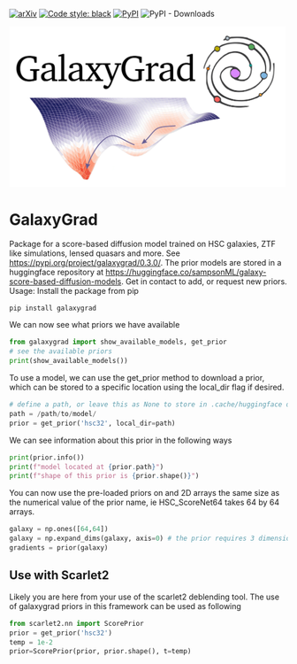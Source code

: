 [![arXiv](https://img.shields.io/badge/arXiv-2401.07313-<COLOR>.svg)](https://arxiv.org/abs/2401.07313)
[![Code style: black](https://img.shields.io/badge/code%20style-black-000000.svg)](https://github.com/psf/black)
[![PyPI](https://img.shields.io/pypi/v/galaxygrad?label=pypi%20package)](https://pypi.org/project/galaxygrad/)
![PyPI - Downloads](https://img.shields.io/pypi/dm/galaxygrad)

<img src="logo.png" width="500"/>

# GalaxyGrad
Package for a score-based diffusion model trained on HSC galaxies, ZTF like simulations, lensed quasars and more.
See https://pypi.org/project/galaxygrad/0.3.0/.
The prior models are stored in a huggingface repository at https://huggingface.co/sampsonML/galaxy-score-based-diffusion-models. Get in contact to add, or request new priors.
Usage:
Install the package from pip

```shell
pip install galaxygrad
```
We can now see what priors we have available
```python
from galaxygrad import show_available_models, get_prior
# see the available priors
print(show_available_models())
```

To use a model, we can use the get_prior method to download a prior, which can be stored to a specific location using the local_dir flag if desired.
```python
# define a path, or leave this as None to store in .cache/huggingface dir
path = /path/to/model/
prior = get_prior('hsc32', local_dir=path)
```

We can see information about this prior in the following ways 
```python
print(prior.info())
print(f"model located at {prior.path}")
print(f"shape of this prior is {prior.shape()}")
```

You can now use the pre-loaded priors on and 2D arrays the same size as the numerical value of the prior name, ie HSC_ScoreNet64 takes 64 by 64 arrays.

```python
galaxy = np.ones([64,64])
galaxy = np.expand_dims(galaxy, axis=0) # the prior requires 3 dimensions for easier use in vmapped functions (batch processing)
gradients = prior(galaxy)
```

## Use with Scarlet2
Likely you are here from your use of the scarlet2 deblending tool. The use of galaxygrad priors in this framework can be used as following
```python
from scarlet2.nn import ScorePrior
prior = get_prior('hsc32')
temp = 1e-2
prior=ScorePrior(prior, prior.shape(), t=temp)
```
